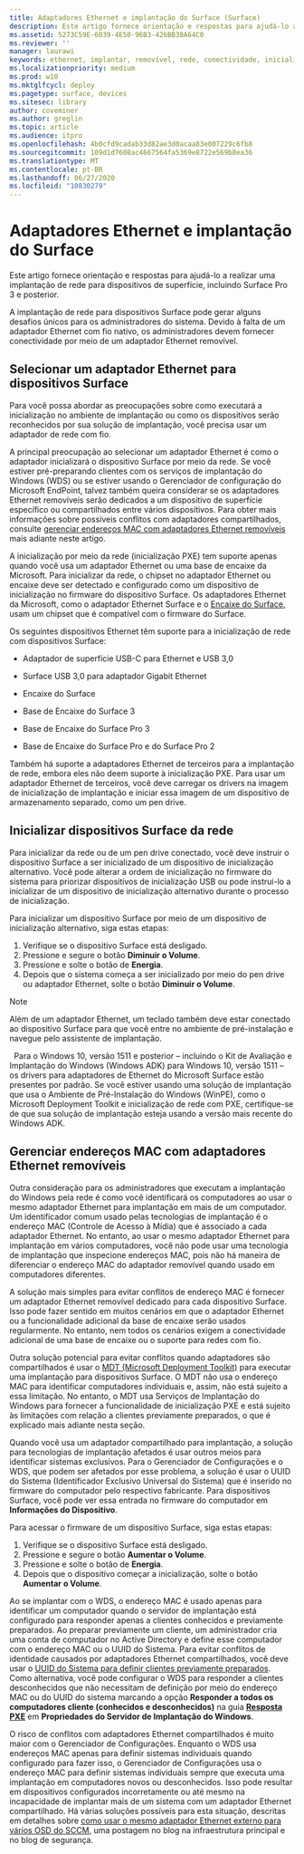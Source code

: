 ```yaml
---
title: Adaptadores Ethernet e implantação do Surface (Surface)
description: Este artigo fornece orientação e respostas para ajudá-lo a executar uma implantação de rede para dispositivos Surface.
ms.assetid: 5273C59E-6039-4E50-96B3-426BB38A64C0
ms.reviewer: ''
manager: laurawi
keywords: ethernet, implantar, removível, rede, conectividade, inicialização, firmware, dispositivo, adaptador, inicialização PXE, USB
ms.localizationpriority: medium
ms.prod: w10
ms.mktglfcycl: deploy
ms.pagetype: surface, devices
ms.sitesec: library
author: coveminer
ms.author: greglin
ms.topic: article
ms.audience: itpro
ms.openlocfilehash: 4b0cfd9cadab33d82ae3d0acaa83e007229c6fb8
ms.sourcegitcommit: 109d1d7608ac4667564fa5369e8722e569b8ea36
ms.translationtype: MT
ms.contentlocale: pt-BR
ms.lasthandoff: 06/27/2020
ms.locfileid: "10830279"
---
```

# Adaptadores Ethernet e implantação do Surface


Este artigo fornece orientação e respostas para ajudá-lo a realizar uma implantação de rede para dispositivos de superfície, incluindo Surface Pro 3 e posterior.

A implantação de rede para dispositivos Surface pode gerar alguns desafios únicos para os administradores do sistema. Devido à falta de um adaptador Ethernet com fio nativo, os administradores devem fornecer conectividade por meio de um adaptador Ethernet removível.

##  <a name="select-an-ethernet-adapter-for-surface-devices"></a>Selecionar um adaptador Ethernet para dispositivos Surface


Para você possa abordar as preocupações sobre como executará a inicialização no ambiente de implantação ou como os dispositivos serão reconhecidos por sua solução de implantação, você precisa usar um adaptador de rede com fio.

A principal preocupação ao selecionar um adaptador Ethernet é como o adaptador inicializará o dispositivo Surface por meio da rede. Se você estiver pré-preparando clientes com os serviços de implantação do Windows (WDS) ou se estiver usando o Gerenciador de configuração do Microsoft EndPoint, talvez também queira considerar se os adaptadores Ethernet removíveis serão dedicados a um dispositivo de superfície específico ou compartilhados entre vários dispositivos. Para obter mais informações sobre possíveis conflitos com adaptadores compartilhados, consulte [gerenciar endereços MAC com adaptadores Ethernet removíveis](#manage-mac-addresses) mais adiante neste artigo.

A inicialização por meio da rede (inicialização PXE) tem suporte apenas quando você usa um adaptador Ethernet ou uma base de encaixe da Microsoft. Para inicializar da rede, o chipset no adaptador Ethernet ou encaixe deve ser detectado e configurado como um dispositivo de inicialização no firmware do dispositivo Surface. Os adaptadores Ethernet da Microsoft, como o adaptador Ethernet Surface e o [Encaixe do Surface](https://www.microsoft.com/surface/accessories/surface-dock), usam um chipset que é compatível com o firmware do Surface.

Os seguintes dispositivos Ethernet têm suporte para a inicialização de rede com dispositivos Surface:

-   Adaptador de superfície USB-C para Ethernet e USB 3,0

-   Surface USB 3,0 para adaptador Gigabit Ethernet

-   Encaixe do Surface

-   Base de Encaixe do Surface 3

-   Base de Encaixe do Surface Pro 3

-   Base de Encaixe do Surface Pro e do Surface Pro 2

Também há suporte a adaptadores Ethernet de terceiros para a implantação de rede, embora eles não deem suporte à inicialização PXE. Para usar um adaptador Ethernet de terceiros, você deve carregar os drivers na imagem de inicialização de implantação e iniciar essa imagem de um dispositivo de armazenamento separado, como um pen drive.

##  <a name="boot-surface-devices-from-the-network"></a>Inicializar dispositivos Surface da rede

Para inicializar da rede ou de um pen drive conectado, você deve instruir o dispositivo Surface a ser inicializado de um dispositivo de inicialização alternativo. Você pode alterar a ordem de inicialização no firmware do sistema para priorizar dispositivos de inicialização USB ou pode instrui-lo a inicializar de um dispositivo de inicialização alternativo durante o processo de inicialização.

Para inicializar um dispositivo Surface por meio de um dispositivo de inicialização alternativo, siga estas etapas:

1.  Verifique se o dispositivo Surface está desligado.
2.  Pressione e segure o botão **Diminuir o Volume**.
3.  Pressione e solte o botão de **Energia**.
4.  Depois que o sistema começa a ser inicializado por meio do pen drive ou adaptador Ethernet, solte o botão **Diminuir o Volume**.

>[!NOTE]
>Além de um adaptador Ethernet, um teclado também deve estar conectado ao dispositivo Surface para que você entre no ambiente de pré-instalação e navegue pelo assistente de implantação.

 
Para o Windows 10, versão 1511 e posterior – incluindo o Kit de Avaliação e Implantação do Windows (Windows ADK) para Windows 10, versão 1511 – os drivers para adaptadores de Ethernet do Microsoft Surface estão presentes por padrão. Se você estiver usando uma solução de implantação que usa o Ambiente de Pré-Instalação do Windows (WinPE), como o Microsoft Deployment Toolkit e inicialização de rede com PXE, certifique-se de que sua solução de implantação esteja usando a versão mais recente do Windows ADK.

## <a href="" id="manage-mac-addresses"></a>Gerenciar endereços MAC com adaptadores Ethernet removíveis

Outra consideração para os administradores que executam a implantação do Windows pela rede é como você identificará os computadores ao usar o mesmo adaptador Ethernet para implantação em mais de um computador. Um identificador comum usado pelas tecnologias de implantação é o endereço MAC (Controle de Acesso à Mídia) que é associado a cada adaptador Ethernet. No entanto, ao usar o mesmo adaptador Ethernet para implantação em vários computadores, você não pode usar uma tecnologia de implantação que inspecione endereços MAC, pois não há maneira de diferenciar o endereço MAC do adaptador removível quando usado em computadores diferentes.

A solução mais simples para evitar conflitos de endereço MAC é fornecer um adaptador Ethernet removível dedicado para cada dispositivo Surface. Isso pode fazer sentido em muitos cenários em que o adaptador Ethernet ou a funcionalidade adicional da base de encaixe serão usados regularmente. No entanto, nem todos os cenários exigem a conectividade adicional de uma base de encaixe ou o suporte para redes com fio.

Outra solução potencial para evitar conflitos quando adaptadores são compartilhados é usar o [MDT (Microsoft Deployment Toolkit)](https://technet.microsoft.com/windows/dn475741) para executar uma implantação para dispositivos Surface. O MDT não usa o endereço MAC para identificar computadores individuais e, assim, não está sujeito a essa limitação. No entanto, o MDT usa Serviços de Implantação do Windows para fornecer a funcionalidade de inicialização PXE e está sujeito às limitações com relação a clientes previamente preparados, o que é explicado mais adiante nesta seção.

Quando você usa um adaptador compartilhado para implantação, a solução para tecnologias de implantação afetados é usar outros meios para identificar sistemas exclusivos. Para o Gerenciador de Configurações e o WDS, que podem ser afetados por esse problema, a solução é usar o UUID do Sistema (Identificador Exclusivo Universal do Sistema) que é inserido no firmware do computador pelo respectivo fabricante. Para dispositivos Surface, você pode ver essa entrada no firmware do computador em **Informações do Dispositivo**.

Para acessar o firmware de um dispositivo Surface, siga estas etapas:

1.  Verifique se o dispositivo Surface está desligado.
2.  Pressione e segure o botão **Aumentar o Volume**.
3.  Pressione e solte o botão de **Energia**.
4.  Depois que o dispositivo começar a inicialização, solte o botão **Aumentar o Volume**.

Ao se implantar com o WDS, o endereço MAC é usado apenas para identificar um computador quando o servidor de implantação está configurado para responder apenas a clientes conhecidos e previamente preparados. Ao preparar previamente um cliente, um administrador cria uma conta de computador no Active Directory e define esse computador com o endereço MAC ou o UUID do Sistema. Para evitar conflitos de identidade causados por adaptadores Ethernet compartilhados, você deve usar o [UUID do Sistema para definir clientes previamente preparados](https://technet.microsoft.com/library/cc742034). Como alternativa, você pode configurar o WDS para responder a clientes desconhecidos que não necessitam de definição por meio do endereço MAC ou do UUID do sistema marcando a opção **Responder a todos os computadores cliente (conhecidos e desconhecidos)** na guia [**Resposta PXE**](https://technet.microsoft.com/library/cc732360) em **Propriedades do Servidor de Implantação do Windows**.

O risco de conflitos com adaptadores Ethernet compartilhados é muito maior com o Gerenciador de Configurações. Enquanto o WDS usa endereços MAC apenas para definir sistemas individuais quando configurado para fazer isso, o Gerenciador de Configurações usa o endereço MAC para definir sistemas individuais sempre que executa uma implantação em computadores novos ou desconhecidos. Isso pode resultar em dispositivos configurados incorretamente ou até mesmo na incapacidade de implantar mais de um sistema com um adaptador Ethernet compartilhado. Há várias soluções possíveis para esta situação, descritas em detalhes sobre [como usar o mesmo adaptador Ethernet externo para vários OSD do SCCM](https://techcommunity.microsoft.com/t5/core-infrastructure-and-security/how-to-use-the-same-external-ethernet-adapter-for-multiple-sccm/ba-p/257374), uma postagem no blog na infraestrutura principal e no blog de segurança.

 

 






